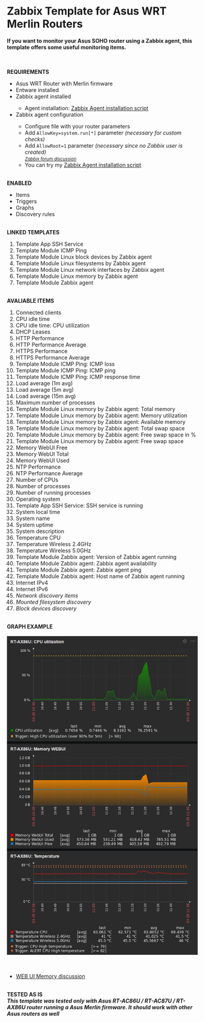 # Zabbix Template for Asus WRT Merlin Routers

<strong>
  If you want to monitor your Asus SOHO router using a Zabbix agent, this template offers some useful monitoring items.
</strong>


<BR><BR><strong>REQUIREMENTS</strong>

<UL>
  <LI>Asus WRT Router with Merlin firmware</LI>
  <LI>Entware installed</LI>
  <LI>Zabbix agent installed</LI>
      <UL>
        <LI>Agent installation: <a href=https://github.com/diasdmhub/Zabbix_agent_Asus_Merlin>Zabbix Agent installation script</a></LI>
      </UL>
  <LI>Zabbix agent configuration</LI>
      <UL>
        <LI>Configure file with your router parameters</LI>
        <LI>Add <code>AllowKey=system.run[*]</code> parameter<i> (necessary for custom checks)</i></LI>
        <LI>Add <code>AllowRoot=1</code> parameter<i> (necessary since no Zabbix user is created)</i></LI>
        <small><i><a href=https://www.zabbix.com/forum/zabbix-troubleshooting-and-problems/402023-zabbix-agent-system-run>Zabbix forum discussion</a></i></small>
        <LI>You can try my <a href=https://github.com/diasdmhub/Zabbix_agent_Asus_Merlin>Zabbix Agent installation script</a></LI>
      </UL>
</UL>


<BR><strong>ENABLED</strong>
<UL>
  <LI>Items</LI>
  <LI>Triggers</LI>
  <LI>Graphs</LI>
  <LI>Discovery rules</LI>
</UL>


<BR><strong>LINKED TEMPLATES</strong>
<OL>
  <LI>Template App SSH Service
  <LI>Template Module ICMP Ping
  <LI>Template Module Linux block devices by Zabbix agent
  <LI>Template Module Linux filesystems by Zabbix agent
  <LI>Template Module Linux network interfaces by Zabbix agent
  <LI>Template Module Linux memory by Zabbix agent
  <LI>Template Module Zabbix agent
</OL>


<BR><strong>AVALIABLE ITEMS</strong>
<OL>
  <LI>Connected clients
  <LI>CPU idle time
  <LI>CPU idle time: CPU utilization
  <LI>DHCP Leases
  <LI>HTTP Performance
  <LI>HTTP Performance Average
  <LI>HTTPS Performance
  <LI>HTTPS Performance Average
  <LI>Template Module ICMP Ping: ICMP loss
  <LI>Template Module ICMP Ping: ICMP ping
  <LI>Template Module ICMP Ping: ICMP response time
  <LI>Load average (1m avg)
  <LI>Load average (5m avg)
  <LI>Load average (15m avg)
  <LI>Maximum number of processes
  <LI>Template Module Linux memory by Zabbix agent: Total memory
  <LI>Template Module Linux memory by Zabbix agent: Memory utilization
  <LI>Template Module Linux memory by Zabbix agent: Available memory
  <LI>Template Module Linux memory by Zabbix agent: Total swap space
  <LI>Template Module Linux memory by Zabbix agent: Free swap space in %
  <LI>Template Module Linux memory by Zabbix agent: Free swap space
  <LI>Memory WebUI Free
  <LI>Memory WebUI Total
  <LI>Memory WebUI Used
  <LI>NTP Performance
  <LI>NTP Performance Average
  <LI>Number of CPUs
  <LI>Number of processes
  <LI>Number of running processes
  <LI>Operating system
  <LI>Template App SSH Service: SSH service is running
  <LI>System local time
  <LI>System name
  <LI>System uptime
  <LI>System description
  <LI>Temperature CPU
  <LI>Temperature Wireless 2.4GHz
  <LI>Temperature Wireless 5.0GHz
  <LI>Template Module Zabbix agent: Version of Zabbix agent running
  <LI>Template Module Zabbix agent: Zabbix agent availability
  <LI>Template Module Zabbix agent: Zabbix agent ping
  <LI>Template Module Zabbix agent: Host name of Zabbix agent running
  <LI>Internet IPv4
  <LI>Internet IPv6
  <i>
    <LI>Network discovery items
    <LI>Mounted filesystem discovery
    <LI>Block devices discovery
  </i>
</OL>


<BR><strong>GRAPH EXAMPLE</strong>
  <BR><BR><img src="zabbix_graph_example.png" alt="Graph examples">

<BR>
<UL>
  <LI><a href=https://www.snbforums.com/threads/gui-memory-x-meminfo.68683/#post-645321>WEB UI Memory discussion</a></LI>
</UL>


<BR><strong>TESTED AS IS</strong>
<BR>
<strong><i>
  This template was tested only with Asus RT-AC86U / RT-AC87U / RT-AX86U router running a Asus Merlin firmware.
  It should work with other Asus routers as well
</i></strong>
